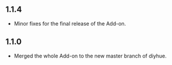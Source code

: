 ## 1.1.4

-    Minor fixes for the final release of the Add-on.

## 1.1.0

-    Merged the whole Add-on to the new master branch of diyhue.
